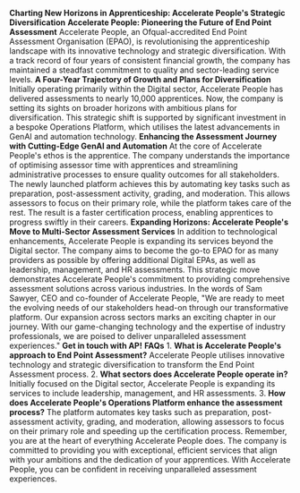 **Charting New Horizons in Apprenticeship: Accelerate People's Strategic Diversification** **Accelerate People: Pioneering the Future of End Point Assessment** Accelerate People, an Ofqual-accredited End Point Assessment Organisation (EPAO), is revolutionising the apprenticeship landscape with its innovative technology and strategic diversification. With a track record of four years of consistent financial growth, the company has maintained a steadfast commitment to quality and sector-leading service levels. **A Four-Year Trajectory of Growth and Plans for Diversification** Initially operating primarily within the Digital sector, Accelerate People has delivered assessments to nearly 10,000 apprentices. Now, the company is setting its sights on broader horizons with ambitious plans for diversification. This strategic shift is supported by significant investment in a bespoke Operations Platform, which utilises the latest advancements in GenAI and automation technology. **Enhancing the Assessment Journey with Cutting-Edge GenAI and Automation** At the core of Accelerate People's ethos is the apprentice. The company understands the importance of optimising assessor time with apprentices and streamlining administrative processes to ensure quality outcomes for all stakeholders. The newly launched platform achieves this by automating key tasks such as preparation, post-assessment activity, grading, and moderation. This allows assessors to focus on their primary role, while the platform takes care of the rest. The result is a faster certification process, enabling apprentices to progress swiftly in their careers. **Expanding Horizons: Accelerate People's Move to Multi-Sector Assessment Services** In addition to technological enhancements, Accelerate People is expanding its services beyond the Digital sector. The company aims to become the go-to EPAO for as many providers as possible by offering additional Digital EPAs, as well as leadership, management, and HR assessments. This strategic move demonstrates Accelerate People's commitment to providing comprehensive assessment solutions across various industries. In the words of Sam Sawyer, CEO and co-founder of Accelerate People, "We are ready to meet the evolving needs of our stakeholders head-on through our transformative platform. Our expansion across sectors marks an exciting chapter in our journey. With our game-changing technology and the expertise of industry professionals, we are poised to deliver unparalleled assessment experiences." **Get in touch with AP!** **FAQs** 1. **What is Accelerate People's approach to End Point Assessment?** Accelerate People utilises innovative technology and strategic diversification to transform the End Point Assessment process. 2. **What sectors does Accelerate People operate in?** Initially focused on the Digital sector, Accelerate People is expanding its services to include leadership, management, and HR assessments. 3. **How does Accelerate People's Operations Platform enhance the assessment process?** The platform automates key tasks such as preparation, post-assessment activity, grading, and moderation, allowing assessors to focus on their primary role and speeding up the certification process. Remember, you are at the heart of everything Accelerate People does. The company is committed to providing you with exceptional, efficient services that align with your ambitions and the dedication of your apprentices. With Accelerate People, you can be confident in receiving unparalleled assessment experiences.
